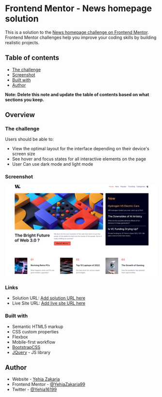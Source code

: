 # Frontend Mentor - News homepage solution

This is a solution to the [News homepage challenge on Frontend Mentor](https://www.frontendmentor.io/challenges/news-homepage-H6SWTa1MFl). Frontend Mentor challenges help you improve your coding skills by building realistic projects.

## Table of contents

- [The challenge](#the-challenge)
- [Screenshot](#screenshot)
- [Built with](#built-with)
- [Author](#author)

**Note: Delete this note and update the table of contents based on what sections you keep.**

## Overview

### The challenge

Users should be able to:

- View the optimal layout for the interface depending on their device's screen size
- See hover and focus states for all interactive elements on the page
- User Can use dark mode and light mode

### Screenshot

![News homepage](image-1.png)

### Links

- Solution URL: [Add solution URL here](https://your-solution-url.com)
- Live Site URL: [Add live site URL here](https://your-live-site-url.com)

### Built with

- Semantic HTML5 markup
- CSS custom properties
- Flexbox
- Mobile-first workflow
- [BootstrapCSS](https://getbootstrap.com/)
- [JQuery](https://jquery.com/) - JS library

## Author

- Website - [Yehia Zakaria](https://github.com/YehiaZakaria99)
- Frontend Mentor - [@YehiaZakaria99](https://www.frontendmentor.io/profile/YehiaZakaria99)
- Twitter - [@Yehia16199](https://x.com/Yehia16199)
